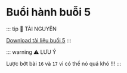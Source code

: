 # Buổi hành buỗi 5

::: tip 📁 TÀI NGUYÊN

[Download tài liệu buổi 5](https://drive.google.com/file/d/1mPP6ZO6n-F_L1N2NykTZqq-8acGWFAJm/preview)
:::

::: warning ⚠️ LƯU Ý

Lược bớt bài `16` và `17` vì có thể nó quá khó !!!
:::


<comment/>
